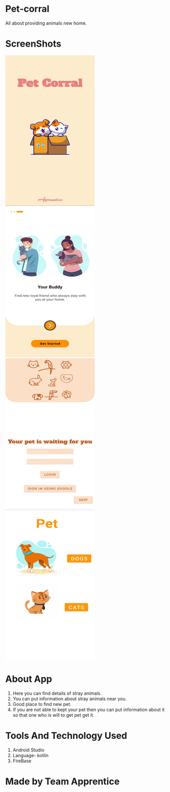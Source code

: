 # Pet-corral
All about providing animals new home.

# ScreenShots
<img src="https://github.com/harshit-2004/Pet-corral/blob/master/Screenshots/screen1.jpg" width="280" height="470" /> <img src="https://github.com/harshit-2004/Pet-corral/blob/master/Screenshots/Screen2.jpg" width="280" height="470" /><br>
<img src="https://github.com/harshit-2004/Pet-corral/blob/master/Screenshots/Screen3.jpg" width="280" height="470" />
<img src="https://github.com/harshit-2004/Pet-corral/blob/master/Screenshots/Screen4.jpg" width="280" height="470" />

# About App
1. Here you can find details of stray animals.
2. You can put information about stray animals near you.
3. Good place to find new pet.
4. If you are not able to kept your pet then you can put information about it so that one who is will to get pet get it.

# Tools And Technology Used
1. Android Studio
2. Language- kotlin
3. FireBase

# Made by Team Apprentice
